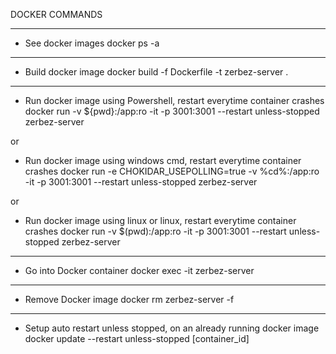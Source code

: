 DOCKER COMMANDS

------------------------------------------------------------------------------------------

- See docker images
docker ps -a

------------------------------------------------------------------------------------------

- Build docker image
docker build -f Dockerfile -t zerbez-server .

------------------------------------------------------------------------------------------

- Run docker image using Powershell, restart everytime container crashes
docker run -v ${pwd}:/app:ro -it -p 3001:3001 --restart unless-stopped zerbez-server

or 

- Run docker image using windows cmd, restart everytime container crashes
docker run -e CHOKIDAR_USEPOLLING=true -v %cd%:/app:ro -it -p 3001:3001 --restart unless-stopped zerbez-server

or

- Run docker image using linux or linux, restart everytime container crashes
docker run -v $(pwd):/app:ro -it -p 3001:3001 --restart unless-stopped zerbez-server

------------------------------------------------------------------------------------------

- Go into Docker container 
docker exec -it zerbez-server

------------------------------------------------------------------------------------------

- Remove Docker image
docker rm zerbez-server -f

------------------------------------------------------------------------------------------

- Setup auto restart unless stopped, on an already running docker image
docker update --restart unless-stopped [container_id]